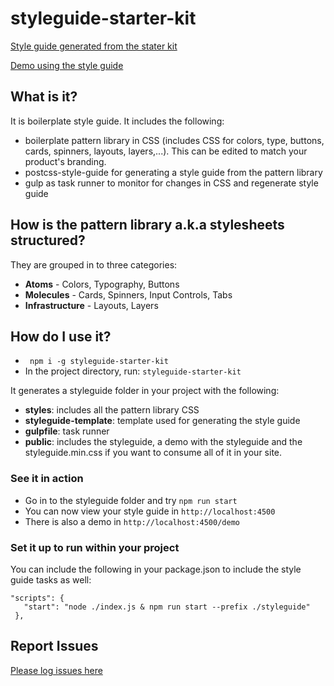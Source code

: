 # styleguide-starter-kit

[Style guide generated from the stater kit](https://ssk-tester.firebaseapp.com)

[Demo using the style guide](https://ssk-tester.firebaseapp.com/demo.html)

## What is it?
It is boilerplate style guide. It includes the following:
- boilerplate pattern library in CSS (includes CSS for colors, type, buttons, cards, spinners, layouts, layers,...). 
This can be edited to match your product's branding.
- postcss-style-guide for generating a style guide from the pattern library
- gulp as task runner to monitor for changes in CSS and regenerate style guide

## How is the pattern library a.k.a stylesheets structured? 
They are grouped in to three categories:
* **Atoms** -  Colors, Typography, Buttons
* **Molecules** - Cards, Spinners, Input Controls, Tabs
* **Infrastructure** - Layouts, Layers

## How do I use it? 
- ``` npm i -g styleguide-starter-kit```
- In the project directory, run: ```styleguide-starter-kit```

It generates a styleguide folder in your project with the following: 
- **styles**: includes all the pattern library CSS
- **styleguide-template**: template used for generating the style guide
- **gulpfile**: task runner
- **public**: includes the styleguide, a demo with the styleguide and the styleguide.min.css if you want to consume all of it in your site.

### See it in action
- Go in to the styleguide folder and try ```npm run start```
- You can now view your style guide in ```http://localhost:4500```
- There is also a demo in ```http://localhost:4500/demo```

### Set it up to run within your project
You can include the following in your package.json to include the style guide tasks as well:
```
"scripts": {
   "start": "node ./index.js & npm run start --prefix ./styleguide"
 },
```

## Report Issues
[Please log issues here](https://github.com/archana-s/styleguide-starter-kit/issues)



